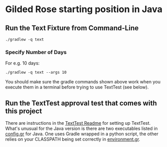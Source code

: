 # Gilded Rose starting position in Java

## Run the Text Fixture from Command-Line

```
./gradlew -q text
```

### Specify Number of Days

For e.g. 10 days:

```
./gradlew -q text --args 10
```

You should make sure the gradle commands shown above work when you execute them in a terminal before trying to use TextTest (see below).


## Run the TextTest approval test that comes with this project

There are instructions in the [TextTest Readme](../texttests/README.md) for setting up TextTest. What's unusual for the Java version is there are two executables listed in [config.gr](../texttests/config.gr) for Java. One uses Gradle wrapped in a python script, the other relies on your CLASSPATH being set correctly in [environment.gr](../texttests/environment.gr).

